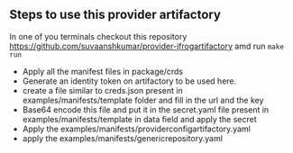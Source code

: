 ## Steps to use this provider artifactory

In one of you terminals checkout this repository https://github.com/suvaanshkumar/provider-jfrogartifactory amd run `make run`

- Apply all the manifest files in package/crds
- Generate an identity token on artifactory to be used here.
- create a file similar to creds.json present in examples/manifests/template folder and fill in the url and the key
- Base64 encode this file and put it in the secret.yaml  file present in examples/manifests/template in data field and apply the secret 
- Apply the examples/manifests/providerconfigartifactory.yaml
- apply the examples/manifests/genericrepository.yaml